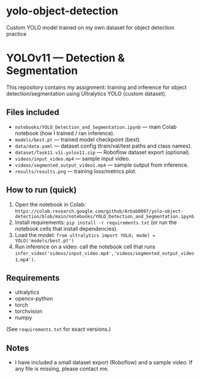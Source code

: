 # yolo-object-detection
Custom YOLO model trained on my own dataset for object detection practice
# YOLOv11 — Detection & Segmentation

This repository contains my assignment: training and inference for object detection/segmentation using Ultralytics YOLO (custom dataset).

## Files included
- `notebooks/YOLO_Detection_and_Segmentation.ipynb` — main Colab notebook (how I trained / ran inference).
- `models/best.pt` — trained model checkpoint (best).
- `data/data.yaml` — dataset config (train/val/test paths and class names).
- `dataset/Task11.v1i.yolov11.zip` — Roboflow dataset export (optional).
- `videos/input_video.mp4` — sample input video.
- `videos/segmented_output_video1.mp4` — sample output from inference.
- `results/results.png` — training loss/metrics plot.

## How to run (quick)
1. Open the notebook in Colab:  
   `https://colab.research.google.com/github/Arbab0097/yolo-object-detection/blob/main/notebooks/YOLO_Detection_and_Segmentation.ipynb`  
2. Install requirements: `pip install -r requirements.txt` (or run the notebook cells that install dependencies).  
3. Load the model: `from ultralytics import YOLO; model = YOLO('models/best.pt')`  
4. Run inference on a video: call the notebook cell that runs `infer_video('videos/input_video.mp4','videos/segmented_output_video1.mp4')`.

## Requirements
- ultralytics
- opencv-python
- torch
- torchvision
- numpy

(See `requirements.txt` for exact versions.)

## Notes
- I have included a small dataset export (Roboflow) and a sample video. If any file is missing, please contact me.
